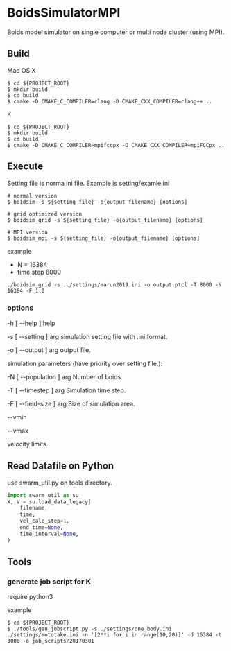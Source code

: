 # BoidsSimulatorMPI

Boids model simulator on single computer or multi node cluster (using MPI).

## Build

Mac OS X
```
$ cd ${PROJECT_ROOT}
$ mkdir build
$ cd build
$ cmake -D CMAKE_C_COMPILER=clang -D CMAKE_CXX_COMPILER=clang++ ..
```

K
```
$ cd ${PROJECT_ROOT}
$ mkdir build
$ cd build
$ cmake -D CMAKE_C_COMPILER=mpifccpx -D CMAKE_CXX_COMPILER=mpiFCCpx ..
```

## Execute

Setting file is norma ini file. Example is setting/examle.ini

```
# normal version
$ boidsim -s ${setting_file} -o{output_filename} [options]

# grid optimized version
$ boidsim_grid -s ${setting_file} -o{output_filename} [options]

# MPI version
$ boidsim_mpi -s ${setting_file} -o{output_filename} [options]
```

example

- N = 16384
- time step 8000

```
./boidsim_grid -s ../settings/marun2019.ini -o output.ptcl -T 8000 -N 16384 -F 1.0
```


### options

-h [ --help ]            help

-s [ --setting ] arg     simulation setting file with .ini format.

-o [ --output ] arg      output file.

simulation parameters (have priority over setting file.):

-N [ --population ] arg  Number of boids.

-T [ --timestep ] arg    Simulation time step.

-F [ --field-size ] arg  Size of simulation area.

--vmin

--vmax

velocity limits


## Read Datafile on Python

use swarm_util.py on tools directory.

```python
import swarm_util as su
X, V = su.load_data_legacy(
    filename,
    time,
    vel_calc_step=1,
    end_time=None,
    time_interval=None,
)
```

## Tools

### generate job script for K

require python3

example
```
$ cd ${PROJECT_ROOT}
$ ./tools/gen_jobscript.py -s ./settings/one_body.ini ./settings/mototake.ini -n '[2**i for i in range(10,20)]' -d 16384 -t 3000 -o job_scripts/20170301
```
